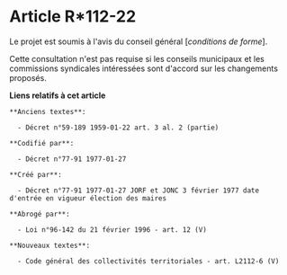 # Article R*112-22

Le projet est soumis à l'avis du conseil général [*conditions de forme*]. 

Cette consultation n'est pas requise si les conseils municipaux et les commissions syndicales intéressées sont d'accord sur
les changements proposés.

**Liens relatifs à cet article**

	**Anciens textes**:

	  - Décret n°59-189 1959-01-22 art. 3 al. 2 (partie)

	**Codifié par**:

	  - Décret n°77-91 1977-01-27

	**Créé par**:

	  - Décret n°77-91 1977-01-27 JORF et JONC 3 février 1977 date d'entrée en vigueur élection des maires

	**Abrogé par**:

	  - Loi n°96-142 du 21 février 1996 - art. 12 (V)

	**Nouveaux textes**:

	  - Code général des collectivités territoriales - art. L2112-6 (V)
